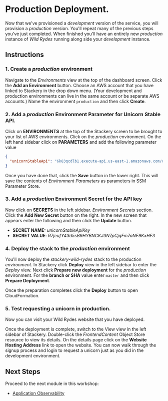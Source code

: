 # Production Deployment.
Now that we've provisioned a *development* version of the service, you will provision a *production* version. You'll repeat many of the previous steps you've just completed. When finished you'll have an entirely new *production* instance of *Wild Rydes* running along side your *development* instance.

## Instructions
### 1. Create a *production* environment
Navigate to the *Environments* view at the top of the dashboard screen. Click the **Add an Environment** button. Choose an AWS account that you have linked to Stackery in the drop down menu. (Your development and production environments can live in the same account or be separate AWS accounts.) Name the environment `production` and then click **Create**.

### 2. Add a *production* Environment Parameter for Unicorn Stable API.
Click on **ENVIRONMENTS** at the top of the Stackery screen to be brought to your list of AWS environments. Click on the *production* environment. On the left hand sidebar click on **PARAMETERS** and add the following parameter value

```JSON
{
  "unicornStableApi": "6k83qcdlb1.execute-api.us-east-1.amazonaws.com/development"
}
```

Once you have done that, click the **Save** button in the lower right. This will save the contents of *Environment Parameters* as parameters in SSM Parameter Store.

### 3. Add a *production* Environment Secret for the API key

Now click on **SECRETS** in the left sidebar. *Environment Secrets* section. Click the **Add New Secret** button on the right. In the new screen that appears enter the following and then click the **Update** button.

* **SECRET NAME:** *unicornStableApiKey*
* **SECRET VALUE**: *R7jeufY43d5sB9HYBNCKJ3N7pCjqFm7aNF9KxHF3*


### 4. Deploy the stack to the *production* environment

You'll now deploy the *stackery-wild-rydes* stack to the production *environment*. In Stackery click **Deploy** view in the left sidebar to enter the *Deploy* view. Next click **Prepare new deployment** for the *production* environment. For the **branch or SHA** value enter `master` and then click **Prepare Deployment**.

Once the preparation completes click the **Deploy** button to open CloudFormation.


### 5. Test requesting a unicorn in production.
Now you can visit your Wild Rydes website that you have deployed.

Once the deployment is complete, switch to the View view in the left sidebar of Stackery. Double-click the *FrontendContent* Object Store resource to view its details. On the details page click on the **Website Hosting Address** link to open the website. You can now walk through the signup process and login to request a unicorn just as you did in the development environment.

## Next Steps

Proceed to the next module in this workshop:

* [Application Observability](06-application-observability.md)


